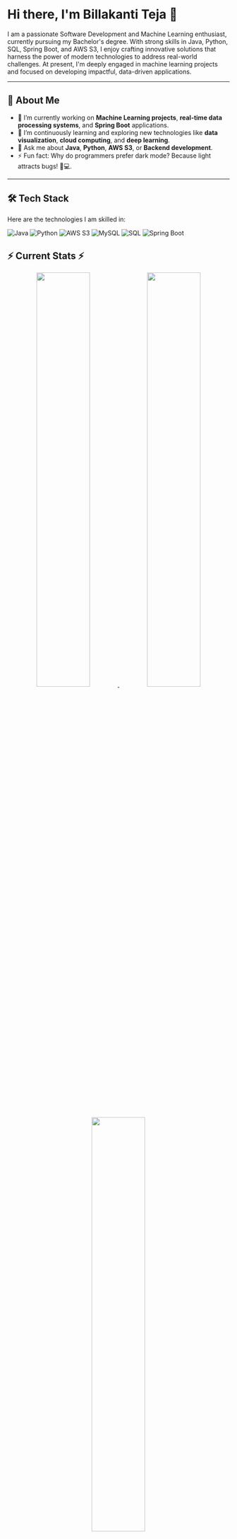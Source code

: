 # Hi there, I'm Billakanti Teja 👋


I am a passionate Software Development and Machine Learning enthusiast, currently pursuing my Bachelor's degree. With strong skills in Java, Python, SQL, Spring Boot, and AWS S3, I enjoy crafting innovative solutions that harness the power of modern technologies to address real-world challenges. At present, I'm deeply engaged in machine learning projects and focused on developing impactful, data-driven applications.

---

## 🚀 **About Me**

- 🔭 I’m currently working on **Machine Learning projects**, **real-time data processing systems**, and **Spring Boot** applications.
- 🌱 I’m continuously learning and exploring new technologies like **data visualization**, **cloud computing**, and **deep learning**.
- 💬 Ask me about **Java**, **Python**, **AWS S3**, or **Backend development**.
- ⚡ Fun fact: Why do programmers prefer dark mode? Because light attracts bugs! 🐛💻.

---

## 🛠 **Tech Stack**

Here are the technologies I am skilled in:

![Java](https://img.shields.io/badge/Java-%23ED8B00.svg?style=for-the-badge&logo=java&logoColor=white)
![Python](https://img.shields.io/badge/Python-3670A0?style=for-the-badge&logo=python&logoColor=ffdd54)
![AWS S3](https://img.shields.io/badge/Amazon%20S3-569A31?style=for-the-badge&logo=amazonaws&logoColor=white)
![MySQL](https://img.shields.io/badge/MySQL-4479A1?style=for-the-badge&logo=mysql&logoColor=white)
![SQL](https://img.shields.io/badge/SQL-%2300758F.svg?style=for-the-badge&logo=databricks&logoColor=white)
![Spring Boot](https://img.shields.io/badge/Spring%20Boot-6DB33F?style=for-the-badge&logo=spring-boot&logoColor=white)


## ⚡ Current Stats ⚡  

<div align="center">
  
  <a href="https://streak-stats.demolab.com/?user=Billakanti-Teja&show_icons=true&theme=tokyonight">
    <img id="github-streak" width="49%" src="https://streak-stats.demolab.com?user=Billakanti-Teja&theme=tokyonight&border=FFFFFF&ring=5AC8FA&fire=5AC8FA&currStreakLabel=5AC8FA&sideNums=5AC8FA&sideLabels=5AC8FA&dates=FFFFFF&contribs=5AC8FA&streaks=5AC8FA&text_color=5AC8FA&title_color=0000FF&currStreakNum=5AC8FA&cache_seconds=86400&t=12345" />
  </a>

  <a href="https://github-readme-stats.vercel.app/api?username=Billakanti-Teja&show_icons=true&theme=tokyonight">
    <img id="github-stats" width="49%" src="https://github-readme-stats.vercel.app/api?username=Billakanti-Teja&show_icons=true&theme=tokyonight&border_color=FFFFFF&icon_color=FFD700&text_color=FFFFFF&title_color=5AC8FA&cache_seconds=600&t=12345" />
  </a>

  <a href="https://github-readme-stats.vercel.app/api/top-langs/?username=Billakanti-Teja&layout=compact&theme=tokyonight">
    <img id="github-langs" width="49%" src="https://github-readme-stats.vercel.app/api/top-langs/?username=Billakanti-Teja&layout=compact&theme=tokyonight&border_color=FFFFFF&text_color=FFFFFF&title_color=5AC8FA&cache_seconds=600&t=12345" />
  </a>

</div>  




---


## 📫 **Let's Connect**

[![LinkedIn](https://img.shields.io/badge/LinkedIn-0077B5?style=for-the-badge&logo=linkedin&logoColor=white)](https://www.linkedin.com/in/teja-billakanti-b376b7251/)


---

> "Stay curious, keep learning, keep exploring and build something awesome." 💻

![Footer Image](https://via.placeholder.com/1200x200.png?text=Happy+Coding!)
